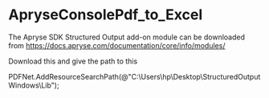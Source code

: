 # ApryseConsolePdf_to_Excel

 The Apryse SDK Structured Output add-on module can be downloaded from
 https://docs.apryse.com/documentation/core/info/modules/

 Download this and give the path to this

 PDFNet.AddResourceSearchPath(@"C:\Users\hp\Desktop\StructuredOutputWindows\Lib\");
